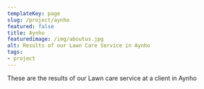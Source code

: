 ```yaml
---
templateKey: page
slug: /project/aynho
featured: false
title: Aynho
featuredimage: /img/aboutus.jpg
alt: Results of our Lawn Care Service in Aynho
tags:
- project
---
```

These are the results of our Lawn care service at a client in Aynho


